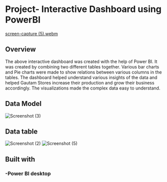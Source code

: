 # Project- Interactive Dashboard using PowerBI
[screen-capture (5).webm](https://user-images.githubusercontent.com/108050278/228532367-71a04b4f-5d18-4007-9021-3eda77d10b55.webm)

## Overview

The above interactive dashboard was created with the help of Power BI. It was created by combining two different tables together. Various bar charts and Pie charts were made to show relations between various columns in the tables. The dashboard helped understand various insights of the data and helped Gautam Stores increase their production and grow their business accordingly. The visualizations made the complex data easy to understand.
## Data Model 
![Screenshot (3)](https://user-images.githubusercontent.com/108050278/227975400-a59241b7-b9b7-47fe-995b-512008c537ee.png)
## Data table
![Screenshot (2)](https://user-images.githubusercontent.com/108050278/227975516-fe8f7cf4-2a13-4f5b-89be-aa5e0ca9701a.png)
![Screenshot (5)](https://user-images.githubusercontent.com/108050278/227976801-81c7fa68-6782-4fce-8e5d-b73888c3a5b8.png)

## Built with
### -Power BI desktop
